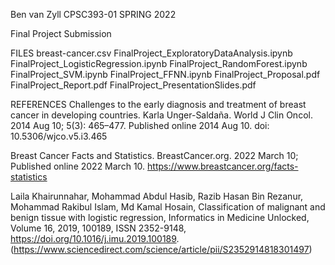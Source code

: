 Ben van Zyll
CPSC393-01
SPRING 2022

Final Project Submission

FILES
  breast-cancer.csv
  FinalProject_ExploratoryDataAnalysis.ipynb
  FinalProject_LogisticRegression.ipynb
  FinalProject_RandomForest.ipynb
  FinalProject_SVM.ipynb
  FinalProject_FFNN.ipynb
  FinalProject_Proposal.pdf
  FinalProject_Report.pdf
  FinalProject_PresentationSlides.pdf


REFERENCES
  Challenges to the early diagnosis and treatment of breast cancer in developing countries. Karla Unger-Saldaña. World J Clin Oncol. 2014 Aug 10; 5(3): 465–477. Published online 2014 Aug 10. doi: 10.5306/wjco.v5.i3.465

  Breast Cancer Facts and Statistics. BreastCancer.org. 2022 March 10; Published online 2022 March 10. https://www.breastcancer.org/facts-statistics
  
  Laila Khairunnahar, Mohammad Abdul Hasib, Razib Hasan Bin Rezanur, Mohammad Rakibul Islam, Md Kamal Hosain, Classification of malignant and benign tissue with logistic regression, Informatics in Medicine Unlocked, Volume 16, 2019, 100189, ISSN 2352-9148, https://doi.org/10.1016/j.imu.2019.100189. (https://www.sciencedirect.com/science/article/pii/S2352914818301497)
